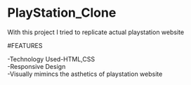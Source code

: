 # PlayStation_Clone

With this project I tried to replicate actual playstation website<br>

#FEATURES<br>

-Technology Used-HTML,CSS<br>
-Responsive Design<br>
-Visually mimincs the asthetics of playstation website<br>

